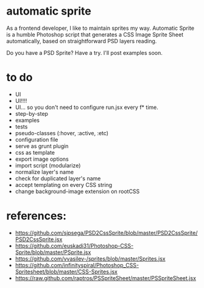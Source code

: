 automatic sprite
================

As a frontend developer, I like to maintain sprites my way. Automatic Sprite is a humble Photoshop script that generates a CSS Image Sprite Sheet automatically, based on straightforward PSD layers reading.

Do you have a PSD Sprite? Have a try. I'll post examples soon.

# to do
* UI
* UI!!!!
* UI... so you don't need to configure run.jsx every f* time.
* step-by-step
* examples
* tests
* pseudo-classes (:hover, :active, :etc)
* configuration file
* serve as grunt plugin
* css as template
* export image options
* import script (modularize)
* normalize layer's name
* check for duplicated layer's name
* accept templating on every CSS string
* change background-image extension on rootCSS

# references:
* https://github.com/sjpsega/PSD2CssSprite/blob/master/PSD2CssSprite/PSD2CssSprite.jsx
* https://github.com/euskadi31/Photoshop-CSS-Sprite/blob/master/PSprite.jsx
* https://github.com/vvasilev-/sprites/blob/master/Sprites.jsx
* https://github.com/infinityspiral/Photoshop_CSS-Spritesheet/blob/master/CSS-Sprites.jsx
* https://raw.github.com/raptros/PSSpriteSheet/master/PSSpriteSheet.jsx
